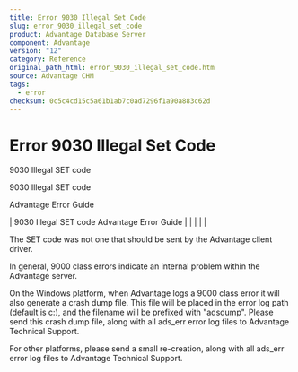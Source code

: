 ```yaml
---
title: Error 9030 Illegal Set Code
slug: error_9030_illegal_set_code
product: Advantage Database Server
component: Advantage
version: "12"
category: Reference
original_path_html: error_9030_illegal_set_code.htm
source: Advantage CHM
tags:
  - error
checksum: 0c5c4cd15c5a61b1ab7c0ad7296f1a90a883c62d
---
```


# Error 9030 Illegal Set Code

9030 Illegal SET code

9030 Illegal SET code

Advantage Error Guide

| 9030 Illegal SET code  Advantage Error Guide |  |  |  |  |

The SET code was not one that should be sent by the Advantage client driver.

In general, 9000 class errors indicate an internal problem within the Advantage server.

On the Windows platform, when Advantage logs a 9000 class error it will also generate a crash dump file. This file will be placed in the error log path (default is c:\), and the filename will be prefixed with "adsdump". Please send this crash dump file, along with all ads\_err error log files to Advantage Technical Support.

For other platforms, please send a small re-creation, along with all ads\_err error log files to Advantage Technical Support.
